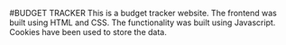 #BUDGET TRACKER
This is a budget tracker website. The frontend was built using HTML and CSS. The functionality was built using Javascript. Cookies have been used to store the data. 
